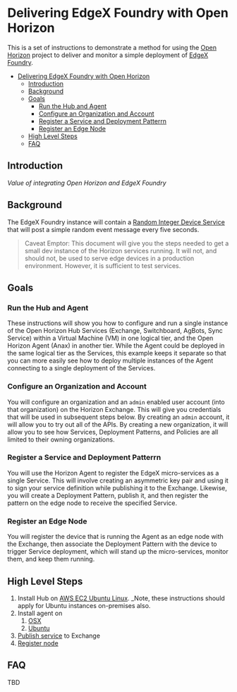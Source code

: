 # Delivering EdgeX Foundry with Open Horizon

This is a set of instructions to demonstrate a method for using the [Open Horizon](https://github.com/open-horizon) project to deliver and monitor a simple deployment of [EdgeX Foundry](https://wiki.edgexfoundry.org).

- [Delivering EdgeX Foundry with Open Horizon](#delivering-edgex-foundry-with-open-horizon)
  - [Introduction](#introduction)
  - [Background](#background)
  - [Goals](#goals)
    - [Run the Hub and Agent](#run-the-hub-and-agent)
    - [Configure an Organization and Account](#configure-an-organization-and-account)
    - [Register a Service and Deployment Patterrn](#register-a-service-and-deployment-patterrn)
    - [Register an Edge Node](#register-an-edge-node)
  - [High Level Steps](#high-level-steps)
  - [FAQ](#faq)

## Introduction

_Value of integrating Open Horizon and EdgeX Foundry_

## Background

The EdgeX Foundry instance will contain a [Random Integer Device Service](https://docs.edgexfoundry.org/Ch-ExamplesRandomDeviceService.html) that will post a simple random event message every five seconds.

> Caveat Emptor: This document will give you the steps needed to get a small dev instance of the Horizon services running. It will not, and should not, be used to serve edge devices in a production environment. However, it is sufficient to test services.

## Goals

### Run the Hub and Agent

These instructions will show you how to configure and run a single instance of the Open Horizon Hub Services (Exchange, Switchboard, AgBots, Sync Service) within a Virtual Machine (VM) in one logical tier, and the Open Horizon Agent (Anax) in another tier.  While the Agent could be deployed in the same logical tier as the Services, this example keeps it separate so that you can more easily see how to deploy multiple instances of the Agent connecting to a single deployment of the Services.

### Configure an Organization and Account

You will configure an organization and an `admin` enabled user account (into that organization) on the Horizon Exchange. This will give you credentials that will be used in subsequent steps below.  By creating an `admin` account, it will allow you to try out all of the APIs.  By creating a new organization, it will allow you to see how Services, Deployment Patterns, and Policies are all limited to their owning organizations.

### Register a Service and Deployment Patterrn

You will use the Horizon Agent to register the EdgeX micro-services as a single Service.  This will involve creating an asymmetric key pair and using it to sign your service definition while publishing it to the Exchange. Likewise, you will create a Deployment Pattern, publish it, and then register the pattern on the edge node to receive the specified Service.

### Register an Edge Node

You will register the device that is running the Agent as an edge node with the Exchange, then associate the Deployment Pattern with the device to trigger Service deployment, which will stand up the micro-services, monitor them, and keep them running.

## High Level Steps

1. Install Hub on [AWS EC2 Ubuntu Linux](hub/aws-ec2-linux-vm.md). _Note, these instructions should apply for Ubuntu instances on-premises also.
2. Install agent on
   1. [OSX](agent/osx.md)
   2. [Ubuntu](agent/ubuntu.md)
3. [Publish service](verification/hub.md) to Exchange
4. [Register node](verification/agent.md)

## FAQ

TBD
